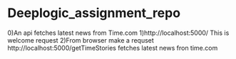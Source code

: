 # Deeplogic_assignment_repo
0)An api fetches latest news from Time.com
1)http://localhost:5000/ This is welcome request
2)From browser make a requset http://localhost:5000/getTimeStories fetches latest news fron time.com
